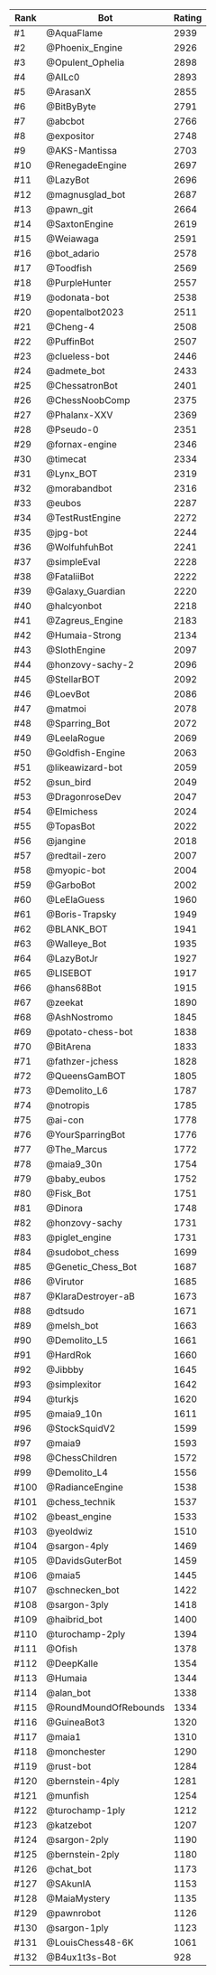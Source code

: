 Rank|Bot|Rating
---|---|---
#1|@AquaFlame|2939
#2|@Phoenix_Engine|2926
#3|@Opulent_Ophelia|2898
#4|@AILc0|2893
#5|@ArasanX|2855
#6|@BitByByte|2791
#7|@abcbot|2766
#8|@expositor|2748
#9|@AKS-Mantissa|2703
#10|@RenegadeEngine|2697
#11|@LazyBot|2696
#12|@magnusglad_bot|2687
#13|@pawn_git|2664
#14|@SaxtonEngine|2619
#15|@Weiawaga|2591
#16|@bot_adario|2578
#17|@Toodfish|2569
#18|@PurpleHunter|2557
#19|@odonata-bot|2538
#20|@opentalbot2023|2511
#21|@Cheng-4|2508
#22|@PuffinBot|2507
#23|@clueless-bot|2446
#24|@admete_bot|2433
#25|@ChessatronBot|2401
#26|@ChessNoobComp|2375
#27|@Phalanx-XXV|2369
#28|@Pseudo-0|2351
#29|@fornax-engine|2346
#30|@timecat|2334
#31|@Lynx_BOT|2319
#32|@morabandbot|2316
#33|@eubos|2287
#34|@TestRustEngine|2272
#35|@jpg-bot|2244
#36|@WolfuhfuhBot|2241
#37|@simpleEval|2228
#38|@FataliiBot|2222
#39|@Galaxy_Guardian|2220
#40|@halcyonbot|2218
#41|@Zagreus_Engine|2183
#42|@Humaia-Strong|2134
#43|@SlothEngine|2097
#44|@honzovy-sachy-2|2096
#45|@StellarBOT|2092
#46|@LoevBot|2086
#47|@matmoi|2078
#48|@Sparring_Bot|2072
#49|@LeelaRogue|2069
#50|@Goldfish-Engine|2063
#51|@likeawizard-bot|2059
#52|@sun_bird|2049
#53|@DragonroseDev|2047
#54|@Elmichess|2024
#55|@TopasBot|2022
#56|@jangine|2018
#57|@redtail-zero|2007
#58|@myopic-bot|2004
#59|@GarboBot|2002
#60|@LeElaGuess|1960
#61|@Boris-Trapsky|1949
#62|@BLANK_BOT|1941
#63|@Walleye_Bot|1935
#64|@LazyBotJr|1927
#65|@LISEBOT|1917
#66|@hans68Bot|1915
#67|@zeekat|1890
#68|@AshNostromo|1845
#69|@potato-chess-bot|1838
#70|@BitArena|1833
#71|@fathzer-jchess|1828
#72|@QueensGamBOT|1805
#73|@Demolito_L6|1787
#74|@notropis|1785
#75|@ai-con|1778
#76|@YourSparringBot|1776
#77|@The_Marcus|1772
#78|@maia9_30n|1754
#79|@baby_eubos|1752
#80|@Fisk_Bot|1751
#81|@Dinora|1748
#82|@honzovy-sachy|1731
#83|@piglet_engine|1731
#84|@sudobot_chess|1699
#85|@Genetic_Chess_Bot|1687
#86|@Virutor|1685
#87|@KlaraDestroyer-aB|1673
#88|@dtsudo|1671
#89|@melsh_bot|1663
#90|@Demolito_L5|1661
#91|@HardRok|1660
#92|@Jibbby|1645
#93|@simplexitor|1642
#94|@turkjs|1620
#95|@maia9_10n|1611
#96|@StockSquidV2|1599
#97|@maia9|1593
#98|@ChessChildren|1572
#99|@Demolito_L4|1556
#100|@RadianceEngine|1538
#101|@chess_technik|1537
#102|@beast_engine|1533
#103|@yeoldwiz|1510
#104|@sargon-4ply|1469
#105|@DavidsGuterBot|1459
#106|@maia5|1445
#107|@schnecken_bot|1422
#108|@sargon-3ply|1418
#109|@haibrid_bot|1400
#110|@turochamp-2ply|1394
#111|@Ofish|1378
#112|@DeepKalle|1354
#113|@Humaia|1344
#114|@alan_bot|1338
#115|@RoundMoundOfRebounds|1334
#116|@GuineaBot3|1320
#117|@maia1|1310
#118|@monchester|1290
#119|@rust-bot|1284
#120|@bernstein-4ply|1281
#121|@munfish|1254
#122|@turochamp-1ply|1212
#123|@katzebot|1207
#124|@sargon-2ply|1190
#125|@bernstein-2ply|1180
#126|@chat_bot|1173
#127|@SAkunIA|1153
#128|@MaiaMystery|1135
#129|@pawnrobot|1126
#130|@sargon-1ply|1123
#131|@LouisChess48-6K|1061
#132|@B4ux1t3s-Bot|928
